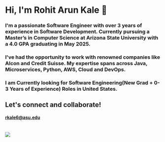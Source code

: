 # Hi, I'm Rohit Arun Kale 👋

### I'm a passionate Software Engineer with over 3 years of experience in Software Development. Currently pursuing a Master’s in Computer Science at Arizona State University with a 4.0 GPA graduating in May 2025.
### I've had the opportunity to work with renowned companies like Alcon and Credit Suisse. My expertise spans across Java, Microservices, Python, AWS, Cloud and DevOps. 

### I am Currently looking for Software Engineering(New Grad + 0-3 Years of Experience) Roles in United States.

## Let's connect and collaborate!
#### rkale6@asu.edu


# ![](https://komarev.com/ghpvc/?username=therohitkalee&color=green)
